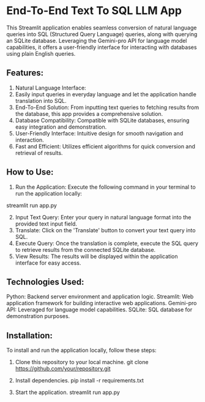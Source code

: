 # End-To-End Text To SQL LLM App

This Streamlit application enables seamless conversion of natural language queries into SQL (Structured Query Language) queries, along with querying an SQLite database. Leveraging the Gemini-pro API for language model capabilities, it offers a user-friendly interface for interacting with databases using plain English queries.

## Features:
1. Natural Language Interface: 
2. Easily input queries in everyday language and let the application handle translation into SQL.
3. End-To-End Solution: From inputting text queries to fetching results from the database, this app provides a comprehensive solution.
4. Database Compatibility: Compatible with SQLite databases, ensuring easy integration and demonstration.
5. User-Friendly Interface: Intuitive design for smooth navigation and interaction.
6. Fast and Efficient: Utilizes efficient algorithms for quick conversion and retrieval of results.

## How to Use:
1. Run the Application: Execute the following command in your terminal to run the application locally:

streamlit run app.py

2. Input Text Query: Enter your query in natural language format into the provided text input field.
3. Translate: Click on the 'Translate' button to convert your text query into SQL.
4. Execute Query: Once the translation is complete, execute the SQL query to retrieve results from the connected SQLite database.
5. View Results: The results will be displayed within the application interface for easy access.

## Technologies Used:
Python: Backend server environment and application logic.
Streamlit: Web application framework for building interactive web applications.
Gemini-pro API: Leveraged for language model capabilities.
SQLite: SQL database for demonstration purposes.

## Installation:
To install and run the application locally, follow these steps:

1. Clone this repository to your local machine.
git clone https://github.com/your/repository.git

2. Install dependencies.
pip install -r requirements.txt

3. Start the application.
streamlit run app.py
